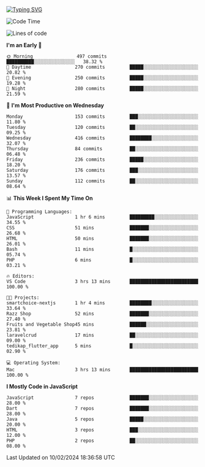 
<a href="https://git.io/typing-svg"><img src="https://readme-typing-svg.demolab.com?font=Source+Code+Pro&pause=1000&random=false&width=435&lines=Hey+%F0%9F%A5%B6+iam+Yasa+Kafi+Razzan" alt="Typing SVG" /></a>
<!--START_SECTION:waka-->
![Code Time](http://img.shields.io/badge/Code%20Time-211%20hrs%2048%20mins-blue)

![Lines of code](https://img.shields.io/badge/From%20Hello%20World%20I%27ve%20Written-519.5%20thousand%20lines%20of%20code-blue)

**I'm an Early 🐤** 

```text
🌞 Morning                497 commits         ██████████░░░░░░░░░░░░░░░   38.32 % 
🌆 Daytime                270 commits         █████░░░░░░░░░░░░░░░░░░░░   20.82 % 
🌃 Evening                250 commits         █████░░░░░░░░░░░░░░░░░░░░   19.28 % 
🌙 Night                  280 commits         █████░░░░░░░░░░░░░░░░░░░░   21.59 % 
```
📅 **I'm Most Productive on Wednesday** 

```text
Monday                   153 commits         ███░░░░░░░░░░░░░░░░░░░░░░   11.80 % 
Tuesday                  120 commits         ██░░░░░░░░░░░░░░░░░░░░░░░   09.25 % 
Wednesday                416 commits         ████████░░░░░░░░░░░░░░░░░   32.07 % 
Thursday                 84 commits          ██░░░░░░░░░░░░░░░░░░░░░░░   06.48 % 
Friday                   236 commits         █████░░░░░░░░░░░░░░░░░░░░   18.20 % 
Saturday                 176 commits         ███░░░░░░░░░░░░░░░░░░░░░░   13.57 % 
Sunday                   112 commits         ██░░░░░░░░░░░░░░░░░░░░░░░   08.64 % 
```


📊 **This Week I Spent My Time On** 

```text
💬 Programming Languages: 
JavaScript               1 hr 6 mins         █████████░░░░░░░░░░░░░░░░   34.55 % 
CSS                      51 mins             ███████░░░░░░░░░░░░░░░░░░   26.68 % 
HTML                     50 mins             ███████░░░░░░░░░░░░░░░░░░   26.01 % 
Bash                     11 mins             █░░░░░░░░░░░░░░░░░░░░░░░░   05.74 % 
PHP                      6 mins              █░░░░░░░░░░░░░░░░░░░░░░░░   03.21 % 

🔥 Editors: 
VS Code                  3 hrs 13 mins       █████████████████████████   100.00 % 

🐱‍💻 Projects: 
smartchoice-nextjs       1 hr 4 mins         ████████░░░░░░░░░░░░░░░░░   33.64 % 
Razz Shop                52 mins             ███████░░░░░░░░░░░░░░░░░░   27.40 % 
Fruits and Vegetable Shop45 mins             ██████░░░░░░░░░░░░░░░░░░░   23.81 % 
laravelcrud              17 mins             ██░░░░░░░░░░░░░░░░░░░░░░░   09.00 % 
tedikap_flutter_app      5 mins              █░░░░░░░░░░░░░░░░░░░░░░░░   02.90 % 

💻 Operating System: 
Mac                      3 hrs 13 mins       █████████████████████████   100.00 % 
```

**I Mostly Code in JavaScript** 

```text
JavaScript               7 repos             ███████░░░░░░░░░░░░░░░░░░   28.00 % 
Dart                     7 repos             ███████░░░░░░░░░░░░░░░░░░   28.00 % 
Java                     5 repos             █████░░░░░░░░░░░░░░░░░░░░   20.00 % 
HTML                     3 repos             ███░░░░░░░░░░░░░░░░░░░░░░   12.00 % 
PHP                      2 repos             ██░░░░░░░░░░░░░░░░░░░░░░░   08.00 % 
```




 Last Updated on 10/02/2024 18:36:58 UTC
<!--END_SECTION:waka-->
